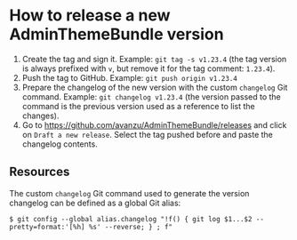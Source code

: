 How to release a new AdminThemeBundle version
======================================

1. Create the tag and sign it. Example: `git tag -s v1.23.4` (the tag version is
   always prefixed with `v`, but remove it for the tag comment: `1.23.4`).
5. Push the tag to GitHub. Example: `git push origin v1.23.4`
6. Prepare the changelog of the new version with the custom `changelog` Git
   command. Example: `git changelog v1.23.4` (the version passed to the command
   is the previous version used as a reference to list the changes).
7. Go to https://github.com/avanzu/AdminThemeBundle/releases and click
   on `Draft a new release`. Select the tag pushed before and paste the
   changelog contents.

Resources
---------

The custom `changelog` Git command used to generate the version changelog can
be defined as a global Git alias:

    $ git config --global alias.changelog "!f() { git log $1...$2 --pretty=format:'[%h] %s' --reverse; } ; f"
